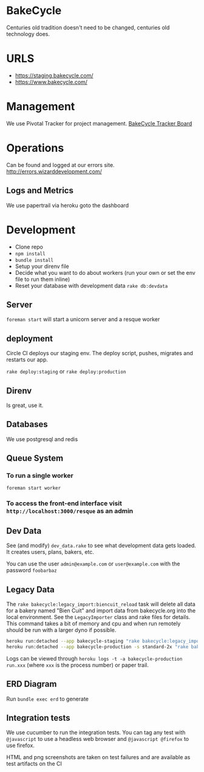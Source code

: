 # BakeCycle

Centuries old tradition doesn't need to be changed, centuries old technology does.

# URLS

- https://staging.bakecycle.com/
- https://www.bakecycle.com/

# Management
We use Pivotal Tracker for project management. [BakeCycle Tracker Board](https://www.pivotaltracker.com/n/projects/1187388)

# Operations

Can be found and logged at our errors site. http://errors.wizarddevelopment.com/

## Logs and Metrics
We use papertrail via heroku goto the dashboard

# Development

 - Clone repo
 - `npm install`
 - `bundle install`
 - Setup your direnv file
 - Decide what you want to do about workers (run your own or set the env file to run them inline)
 - Reset your database with development data `rake db:devdata`

## Server

`foreman start` will start a unicorn server and a resque worker

## deployment

Circle CI deploys our staging env. The deploy script, pushes, migrates and restarts our app.

`rake deploy:staging` or `rake deploy:production`

## Direnv

Is great, use it.

## Databases
We use postgresql and redis

## Queue System

### To run a single worker
`foreman start worker`

### To access the front-end interface visit `http://localhost:3000/resque` as an admin

## Dev Data

See (and modify) `dev_data.rake` to see what development data gets loaded. It creates users, plans, bakers, etc.

You can use the user `admin@example.com` or `user@example.com` with the password `foobarbaz`

## Legacy Data

The `rake bakecycle:legacy_import:biencuit_reload` task will delete all data for a bakery named "Bien Cuit" and import data from bakecycle.org into the local environment. See the `LegacyImporter` class and rake files for details. This command takes a bit of memory and cpu and when run remotely should be run with a larger dyno if possible.

```bash
heroku run:detached --app bakecycle-staging "rake bakecycle:legacy_import:biencuit_reload"
heroku run:detached --app bakecycle-production -s standard-2x "rake bakecycle:legacy_import:biencuit_reload"
```

Logs can be viewed through `heroku logs -t -a bakecycle-production run.xxx` (where `xxx` is the process number) or paper trail.

## ERD Diagram
Run `bundle exec erd` to generate

## Integration tests

We use cucumber to run the integration tests. You can tag any test with `@javascript` to use a headless web browser and `@javascript @firefox` to use firefox.

HTML and png screenshots are taken on test failures and are available as test artifacts on the CI
